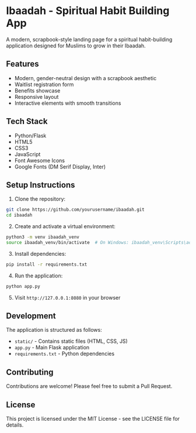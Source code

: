 # Ibaadah - Spiritual Habit Building App

A modern, scrapbook-style landing page for a spiritual habit-building application designed for Muslims to grow in their Ibaadah.

## Features

- Modern, gender-neutral design with a scrapbook aesthetic
- Waitlist registration form
- Benefits showcase
- Responsive layout
- Interactive elements with smooth transitions

## Tech Stack

- Python/Flask
- HTML5
- CSS3
- JavaScript
- Font Awesome Icons
- Google Fonts (DM Serif Display, Inter)

## Setup Instructions

1. Clone the repository:
```bash
git clone https://github.com/yourusername/ibaadah.git
cd ibaadah
```

2. Create and activate a virtual environment:
```bash
python3 -m venv ibaadah_venv
source ibaadah_venv/bin/activate  # On Windows: ibaadah_venv\Scripts\activate
```

3. Install dependencies:
```bash
pip install -r requirements.txt
```

4. Run the application:
```bash
python app.py
```

5. Visit `http://127.0.0.1:8080` in your browser

## Development

The application is structured as follows:
- `static/` - Contains static files (HTML, CSS, JS)
- `app.py` - Main Flask application
- `requirements.txt` - Python dependencies

## Contributing

Contributions are welcome! Please feel free to submit a Pull Request.

## License

This project is licensed under the MIT License - see the LICENSE file for details. 